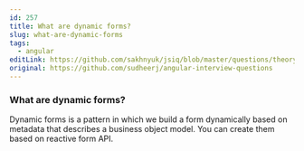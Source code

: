 ```yaml
---
id: 257
title: What are dynamic forms?
slug: what-are-dynamic-forms
tags:
  - angular
editLink: https://github.com/sakhnyuk/jsiq/blob/master/questions/theory/angular/257.md
original: https://github.com/sudheerj/angular-interview-questions
---
```


### What are dynamic forms?

Dynamic forms is a pattern in which we build a form dynamically based on metadata that describes a business object model. You can create them based on reactive form API.